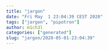 ```yaml
---
title: "jargon"
date: "Fri May  1 23:04:39 CEST 2020"
tags: ["jargon", "pipotron"]
author: m1ch3l
categories: ["generated"]
slug: "jargon/2020-05-01-23:04:39"
---
```



